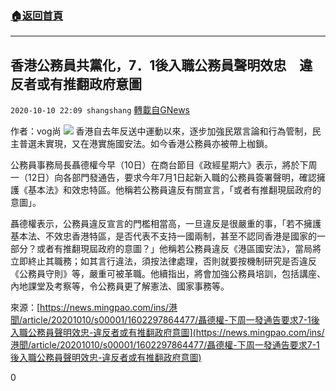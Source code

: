 ###  [:house:返回首頁](https://github.com/ourhimalayas/txt)
---

## 香港公務員共黨化，7．1後入職公務員聲明效忠　違反者或有推翻政府意圖
`2020-10-10 22:09 shangshang` [轉載自GNews](https://gnews.org/zh-hant/416660/)

作者：vog尚
![]()![](https://s3.amazonaws.com/gnews-media-offload/wp-content/uploads/2020/10/10214748/0AEF7211-3430-4968-B1F9-EA1F9FF35415.jpeg)
香港自去年反送中運動以來，逐步加強民眾言論和行為管制，民主普選未實現，又在港實施國安法。如今香港公務員亦被帶上枷鎖。

公務員事務局長聶德權今早（10日）在商台節目《政經星期六》表示，將於下周一（12日）向各部門發通告，要求今年7月1日起新入職的公務員簽署聲明，確認擁護《基本法》和效忠特區。他稱若公務員違反有關宣言，「或者有推翻現屆政府的意圖」。

聶德權表示，公務員違反宣言的門檻相當高，一旦違反是很嚴重的事，「若不擁護基本法、不效忠香港特區，是否代表不支持一國兩制，甚至不認同香港是國家的一部分？或者有推翻現屆政府的意圖？」他稱若公務員違反《港區國安法》，當局將立即終止其職務；如其言行違法，須按法律處理，否則就要按機制研究是否違反《公務員守則》等，嚴重可被革職。他續指出，將會加強公務員培訓，包括講座、內地課堂及考察等，令公務員更了解憲法、國家事務等。

來源：[https://news.mingpao.com/ins/港聞/article/20201010/s00001/1602297864477/聶德權-下周一發通告要求7-1後入職公務員聲明效忠-違反者或有推翻政府意圖](https://news.mingpao.com/ins/港聞/article/20201010/s00001/1602297864477/聶德權-下周一發通告要求7-1後入職公務員聲明效忠-違反者或有推翻政府意圖)

0
